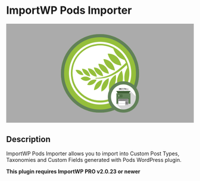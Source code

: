 # ImportWP Pods Importer

![Pods Importer Importer](./assets/iwp-addon-pods.png)

## Description

ImportWP Pods Importer allows you to import into Custom Post Types, Taxonomies and Custom Fields generated with Pods WordPress plugin.

**This plugin requires ImportWP PRO v2.0.23 or newer**
